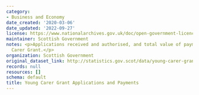 ```yaml
---
category:
- Business and Economy
date_created: '2020-03-06'
date_updated: '2022-09-27'
license: https://www.nationalarchives.gov.uk/doc/open-government-licence/version/3/
maintainer: Scottish Government
notes: <p>Applications received and authorised, and total value of payments for Young
  Carer Grant.</p>
organization: Scottish Government
original_dataset_link: http://statistics.gov.scot/data/young-carer-grant-applications
records: null
resources: []
schema: default
title: Young Carer Grant Applications and Payments
---
```

